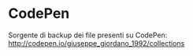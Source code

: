 # CodePen
Sorgente di backup dei file presenti su CodePen: http://codepen.io/giuseppe_giordano_1992/collections
